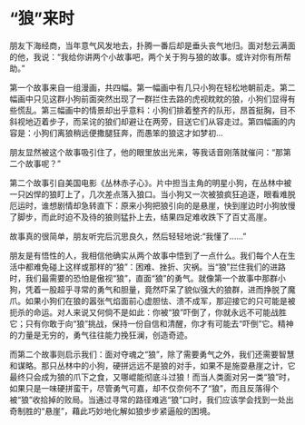 # “狼”来时

朋友下海经商，当年意气风发地去，扑腾一番后却是垂头丧气地归。面对愁云满面的他，我说：“我给你讲两个小故事吧，两个关于狗与狼的故事。或许对你有所帮助。” 

 第一个故事来自一组漫画，共四幅。第一幅画中有几只小狗在轻松地朝前走。第二幅画中只见这群小狗前面突然出现了一群拦住去路的虎视眈眈的狼，小狗们显得有些慌乱。第三幅画中的情景却出乎意料：小狗们排着整齐的队形，昂首挺胸，目不斜视地迈着步子，而呆诧的狼们却避让在两旁，目送它们从容走过。第四幅画的内容是：小狗们离狼稍远便撒腿狂奔，而愚笨的狼这才如梦初... 

 朋友显然被这个故事吸引住了，他的眼里放出光来，等我话音刚落就催问：“那第二个故事呢？” 

 第二个故事引自美国电影《丛林赤子心》。片中担当主角的明星小狗，在丛林中被一只凶悍的狼盯上了，几次差点落入狼口。当小狗又一次被狼疯狂追逐，眼看难脱厄运时，谁想剧情却急转直下：原来小狗把狼引向的是悬崖，快到崖边时小狗放慢了脚步，而此时迫不及待的狼则猛扑上去，结果四足难收跌下了百丈高崖。 

 故事真的很简单，朋友听完后沉思良久，然后轻轻地说:“我懂了......” 

 朋友是有悟性的人，我相信他确实从两个故事中悟到了一点什么。我们每个人在生活中都难免碰上这样或那样的“狼”：困难、挫折、灾祸。当“狼”拦住我们的进路时，我们最需要的恐怕是傲视“狼”，直面“狼”的勇气。就像第一个故事中那群小狗，凭着一股超乎寻常的勇气和胆量，竟然吓呆了貌似强大的狼群，进而挣脱了魔爪。如果小狗们在狼的嚣张气焰面前心虚胆怯、溃不成军，那迎接它的只可能是被扼杀的命运。对人来说又何倘不是如此：你被“狼”吓倒了，你就永远不可能战胜它；只有你敢于向“狼”挑战，保持一份自信和清醒，你才有可能去“吓倒”它。精神的力量是无穷的，勇气往往能力挽狂澜，创造奇迹。 

 而第二个故事则启示我们：面对夺魂之“狼”，除了需要勇气之外，我们还需要智慧和谋略。那只丛林中的小狗，硬拼远远不是狼的对手，如果不是施耍悬崖之计，它最终只会成为狼的爪下之食，又哪崐能彻底斗过狼！而当人类面对另一类“狼”时，如果只是一味硬拼蛮干，尽管勇气可嘉，却不仅奈何不了“狼”，而且反落得个被“狼”收拾掉的败局。当通过寻常的路径难逃“狼”口时，我们应该学会找到一处出奇制胜的“悬崖”，藉此巧妙地化解如狼步步紧逼般的困境。
  